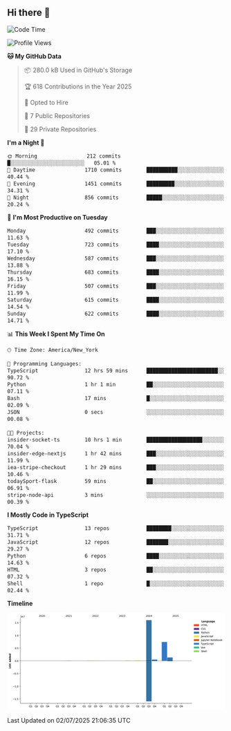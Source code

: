 ## Hi there 👋

<!--START_SECTION:waka-->
![Code Time](http://img.shields.io/badge/Code%20Time-371%20hrs%2030%20mins-blue)

![Profile Views](http://img.shields.io/badge/Profile%20Views-0-blue)

**🐱 My GitHub Data** 

> 📦 280.0 kB Used in GitHub's Storage 
 > 
> 🏆 618 Contributions in the Year 2025
 > 
> 💼 Opted to Hire
 > 
> 📜 7 Public Repositories 
 > 
> 🔑 29 Private Repositories 
 > 
**I'm a Night 🦉** 

```text
🌞 Morning                212 commits         █░░░░░░░░░░░░░░░░░░░░░░░░   05.01 % 
🌆 Daytime                1710 commits        ██████████░░░░░░░░░░░░░░░   40.44 % 
🌃 Evening                1451 commits        █████████░░░░░░░░░░░░░░░░   34.31 % 
🌙 Night                  856 commits         █████░░░░░░░░░░░░░░░░░░░░   20.24 % 
```
📅 **I'm Most Productive on Tuesday** 

```text
Monday                   492 commits         ███░░░░░░░░░░░░░░░░░░░░░░   11.63 % 
Tuesday                  723 commits         ████░░░░░░░░░░░░░░░░░░░░░   17.10 % 
Wednesday                587 commits         ███░░░░░░░░░░░░░░░░░░░░░░   13.88 % 
Thursday                 683 commits         ████░░░░░░░░░░░░░░░░░░░░░   16.15 % 
Friday                   507 commits         ███░░░░░░░░░░░░░░░░░░░░░░   11.99 % 
Saturday                 615 commits         ████░░░░░░░░░░░░░░░░░░░░░   14.54 % 
Sunday                   622 commits         ████░░░░░░░░░░░░░░░░░░░░░   14.71 % 
```


📊 **This Week I Spent My Time On** 

```text
🕑︎ Time Zone: America/New_York

💬 Programming Languages: 
TypeScript               12 hrs 59 mins      ███████████████████████░░   90.72 % 
Python                   1 hr 1 min          ██░░░░░░░░░░░░░░░░░░░░░░░   07.11 % 
Bash                     17 mins             █░░░░░░░░░░░░░░░░░░░░░░░░   02.09 % 
JSON                     0 secs              ░░░░░░░░░░░░░░░░░░░░░░░░░   00.08 % 

🐱‍💻 Projects: 
insider-socket-ts        10 hrs 1 min        ██████████████████░░░░░░░   70.04 % 
insider-edge-nextjs      1 hr 42 mins        ███░░░░░░░░░░░░░░░░░░░░░░   11.99 % 
iea-stripe-checkout      1 hr 29 mins        ███░░░░░░░░░░░░░░░░░░░░░░   10.46 % 
todaySport-flask         59 mins             ██░░░░░░░░░░░░░░░░░░░░░░░   06.91 % 
stripe-node-api          3 mins              ░░░░░░░░░░░░░░░░░░░░░░░░░   00.39 % 
```

**I Mostly Code in TypeScript** 

```text
TypeScript               13 repos            ████████░░░░░░░░░░░░░░░░░   31.71 % 
JavaScript               12 repos            ███████░░░░░░░░░░░░░░░░░░   29.27 % 
Python                   6 repos             ████░░░░░░░░░░░░░░░░░░░░░   14.63 % 
HTML                     3 repos             ██░░░░░░░░░░░░░░░░░░░░░░░   07.32 % 
Shell                    1 repo              █░░░░░░░░░░░░░░░░░░░░░░░░   02.44 % 
```



**Timeline**

![Lines of Code chart](https://raw.githubusercontent.com/dikshithvishnu/dikshithvishnu/main/assets/bar_graph.png)


 Last Updated on 02/07/2025 21:06:35 UTC
<!--END_SECTION:waka-->
